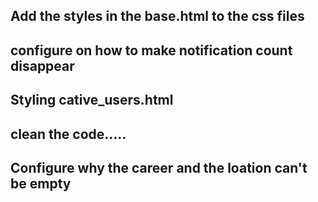 ## Add the styles in the base.html to the css files
## configure on how to make notification count disappear
## Styling cative_users.html
## clean the code.....
## Configure why the career and the loation can't be empty
